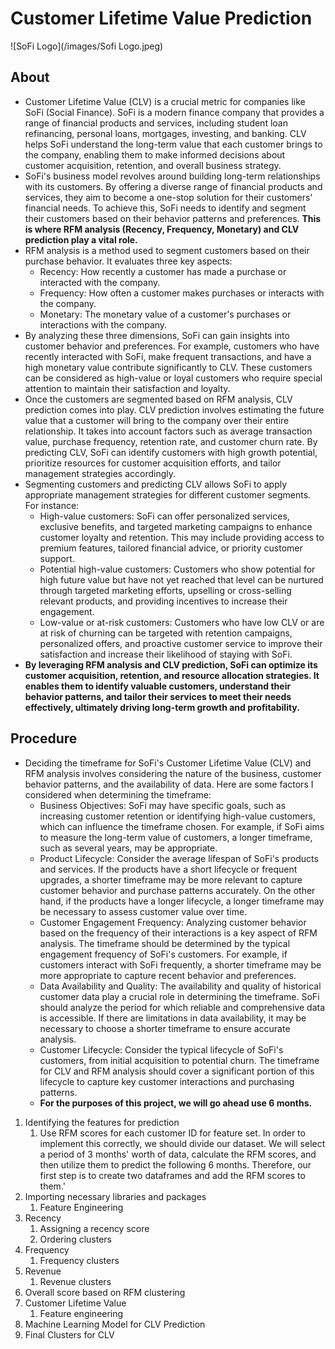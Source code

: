 # Customer Lifetime Value Prediction
![SoFi Logo](/images/Sofi Logo.jpeg)
## About
* Customer Lifetime Value (CLV) is a crucial metric for companies like SoFi (Social Finance). SoFi is a modern finance company that provides a range of financial products and services, including student loan refinancing, personal loans, mortgages, investing, and banking. CLV helps SoFi understand the long-term value that each customer brings to the company, enabling them to make informed decisions about customer acquisition, retention, and overall business strategy. <br>
* SoFi's business model revolves around building long-term relationships with its customers. By offering a diverse range of financial products and services, they aim to become a one-stop solution for their customers' financial needs. To achieve this, SoFi needs to identify and segment their customers based on their behavior patterns and preferences. **This is where RFM analysis (Recency, Frequency, Monetary) and CLV prediction play a vital role.**
* RFM analysis is a method used to segment customers based on their purchase behavior. It evaluates three key aspects:
   * Recency: How recently a customer has made a purchase or interacted with the company.
   * Frequency: How often a customer makes purchases or interacts with the company.
   * Monetary: The monetary value of a customer's purchases or interactions with the company.
* By analyzing these three dimensions, SoFi can gain insights into customer behavior and preferences. For example, customers who have recently interacted with SoFi, make frequent transactions, and have a high monetary value contribute significantly to CLV. These customers can be considered as high-value or loyal customers who require special attention to maintain their satisfaction and loyalty.
* Once the customers are segmented based on RFM analysis, CLV prediction comes into play. CLV prediction involves estimating the future value that a customer will bring to the company over their entire relationship. It takes into account factors such as average transaction value, purchase frequency, retention rate, and customer churn rate. By predicting CLV, SoFi can identify customers with high growth potential, prioritize resources for customer acquisition efforts, and tailor management strategies accordingly.
* Segmenting customers and predicting CLV allows SoFi to apply appropriate management strategies for different customer segments. For instance:
  * High-value customers: SoFi can offer personalized services, exclusive benefits, and targeted marketing campaigns to enhance customer loyalty and retention. This may include providing access to premium features, tailored financial advice, or priority customer support.
  * Potential high-value customers: Customers who show potential for high future value but have not yet reached that level can be nurtured through targeted marketing efforts, upselling or cross-selling relevant products, and providing incentives to increase their engagement.
  * Low-value or at-risk customers: Customers who have low CLV or are at risk of churning can be targeted with retention campaigns, personalized offers, and proactive customer service to improve their satisfaction and increase their likelihood of staying with SoFi.
* **By leveraging RFM analysis and CLV prediction, SoFi can optimize its customer acquisition, retention, and resource allocation strategies. It enables them to identify valuable customers, understand their behavior patterns, and tailor their services to meet their needs effectively, ultimately driving long-term growth and profitability.**

## Procedure
* Deciding the timeframe for SoFi's Customer Lifetime Value (CLV) and RFM analysis involves considering the nature of the business, customer behavior patterns, and the availability of data. Here are some factors I considered when determining the timeframe:
  * Business Objectives: SoFi may have specific goals, such as increasing customer retention or identifying high-value customers, which can influence the timeframe chosen. For example, if SoFi aims to measure the long-term value of customers, a longer timeframe, such as several years, may be appropriate.
  * Product Lifecycle: Consider the average lifespan of SoFi's products and services. If the products have a short lifecycle or frequent upgrades, a shorter timeframe may be more relevant to capture customer behavior and purchase patterns accurately. On the other hand, if the products have a longer lifecycle, a longer timeframe may be necessary to assess customer value over time.
  * Customer Engagement Frequency: Analyzing customer behavior based on the frequency of their interactions is a key aspect of RFM analysis. The timeframe should be determined by the typical engagement frequency of SoFi's customers. For example, if customers interact with SoFi frequently, a shorter timeframe may be more appropriate to capture recent behavior and preferences.
  * Data Availability and Quality: The availability and quality of historical customer data play a crucial role in determining the timeframe. SoFi should analyze the period for which reliable and comprehensive data is accessible. If there are limitations in data availability, it may be necessary to choose a shorter timeframe to ensure accurate analysis.
  * Customer Lifecycle: Consider the typical lifecycle of SoFi's customers, from initial acquisition to potential churn. The timeframe for CLV and RFM analysis should cover a significant portion of this lifecycle to capture key customer interactions and purchasing patterns.
  * **For the purposes of this project, we will go ahead use 6 months.**
1. Identifying the features for prediction
    1. Use RFM scores for each customer ID for feature set. In order to implement this correctly, we should divide our dataset. We will select a period of 3 months' worth of data, calculate the RFM scores, and then utilize them to predict the following 6 months. Therefore, our first step is to create two dataframes and add the RFM scores to them.'
2. Importing necessary libraries and packages
    1. Feature Engineering
3. Recency
    1. Assigning a recency score
    2. Ordering clusters
4. Frequency
    1. Frequency clusters
5. Revenue
    1. Revenue clusters
6. Overall score based on RFM clustering
7. Customer Lifetime Value
    1. Feature engineering
8. Machine Learning Model for CLV Prediction
9. Final Clusters for CLV
